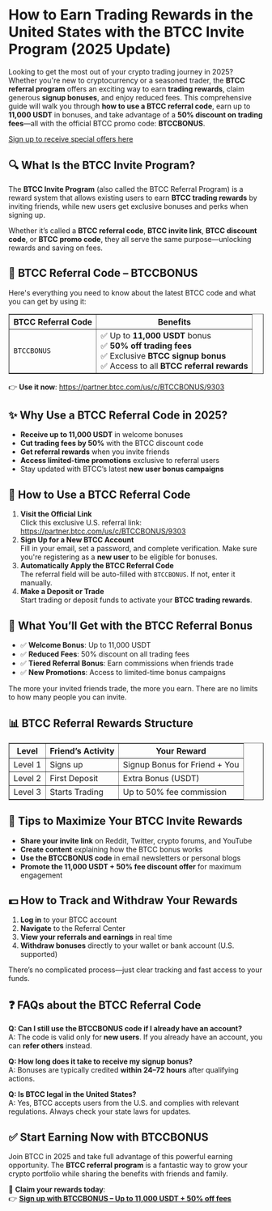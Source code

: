 

<h1>How to Earn Trading Rewards in the United States with the BTCC Invite Program (2025 Update)</h1>
<p>Looking to get the most out of your crypto trading journey in 2025? Whether you're new to cryptocurrency or a seasoned trader, the <strong>BTCC referral program</strong> offers an exciting way to earn <strong>trading rewards</strong>, claim generous <strong>signup bonuses</strong>, and enjoy reduced fees. This comprehensive guide will walk you through <strong>how to use a BTCC referral code</strong>, earn up to <strong>11,000 USDT</strong> in bonuses, and take advantage of a <strong>50% discount on trading fees</strong>—all with the official BTCC promo code: <strong>BTCCBONUS</strong>.</p>
<p><a href="https://partner.btcc.com/us/c/BTCCBONUS/9303" target="_blank">Sign up to receive special offers here</a></p

<img src="https://images.mirror-media.xyz/publication-images/Poz8BlB9BgSoA-3eFI7xG.png?height=500&amp;width=1000" decoding="async" data-nimg="fill" class="css-xah9so" style="position: absolute; inset: 0px; box-sizing: border-box; padding: 0px; border: none; margin: auto; display: block; width: 0px; height: 0px; min-width: 100%; max-width: 100%; min-height: 100%; max-height: 100%;"> 
<h2>🔍 What Is the BTCC Invite Program?</h2>
<p>The <strong>BTCC Invite Program</strong> (also called the BTCC Referral Program) is a reward system that allows existing users to earn <strong>BTCC trading rewards</strong> by inviting friends, while new users get exclusive bonuses and perks when signing up.</p>
<p>Whether it’s called a <strong>BTCC referral code</strong>, <strong>BTCC invite link</strong>, <strong>BTCC discount code</strong>, or <strong>BTCC promo code</strong>, they all serve the same purpose—unlocking rewards and saving on fees.</p>
<h2>🧾 BTCC Referral Code – BTCCBONUS</h2>
<p>Here's everything you need to know about the latest BTCC code and what you can get by using it:</p>
<table border="1" cellpadding="8" cellspacing="0">
<thead><tr><th>BTCC Referral Code</th><th>Benefits</th></tr></thead>
<tbody><tr><td><code>BTCCBONUS</code></td><td>✅ Up to <strong>11,000 USDT</strong> bonus<br/>✅ <strong>50% off trading fees</strong><br/>✅ Exclusive <strong>BTCC signup bonus</strong><br/>✅ Access to all <strong>BTCC referral rewards</strong></td></tr></tbody>
</table>
<p>👉 <strong>Use it now</strong>: <a href="https://partner.btcc.com/us/c/BTCCBONUS/9303" target="_blank" rel="noopener">https://partner.btcc.com/us/c/BTCCBONUS/9303</a></p>
<h2>✨ Why Use a BTCC Referral Code in 2025?</h2>
<ul>
<li><strong>Receive up to 11,000 USDT</strong> in welcome bonuses</li>
<li><strong>Cut trading fees by 50%</strong> with the BTCC discount code</li>
<li><strong>Get referral rewards</strong> when you invite friends</li>
<li><strong>Access limited-time promotions</strong> exclusive to referral users</li>
<li>Stay updated with BTCC’s latest <strong>new user bonus campaigns</strong></li>
</ul>
<h2>📝 How to Use a BTCC Referral Code</h2>
<ol>
<li><strong>Visit the Official Link</strong><br/>Click this exclusive U.S. referral link: <a href="https://partner.btcc.com/us/c/BTCCBONUS/9303" target="_blank" rel="noopener">https://partner.btcc.com/us/c/BTCCBONUS/9303</a></li>
<li><strong>Sign Up for a New BTCC Account</strong><br/>Fill in your email, set a password, and complete verification. Make sure you're registering as a <strong>new user</strong> to be eligible for bonuses.</li>
<li><strong>Automatically Apply the BTCC Referral Code</strong><br/>The referral field will be auto-filled with <code>BTCCBONUS</code>. If not, enter it manually.</li>
<li><strong>Make a Deposit or Trade</strong><br/>Start trading or deposit funds to activate your <strong>BTCC trading rewards</strong>.</li>
</ol>
<h2>🎁 What You’ll Get with the BTCC Referral Bonus</h2>
<ul>
<li>✅ <strong>Welcome Bonus</strong>: Up to 11,000 USDT</li>
<li>✅ <strong>Reduced Fees</strong>: 50% discount on all trading fees</li>
<li>✅ <strong>Tiered Referral Bonus</strong>: Earn commissions when friends trade</li>
<li>✅ <strong>New Promotions</strong>: Access to limited-time bonus campaigns</li>
</ul>
<p>The more your invited friends trade, the more you earn. There are no limits to how many people you can invite.</p>
<h2>📊 BTCC Referral Rewards Structure</h2>
<table border="1" cellpadding="8" cellspacing="0">
<thead><tr><th>Level</th><th>Friend’s Activity</th><th>Your Reward</th></tr></thead>
<tbody>
<tr><td>Level 1</td><td>Signs up</td><td>Signup Bonus for Friend + You</td></tr>
<tr><td>Level 2</td><td>First Deposit</td><td>Extra Bonus (USDT)</td></tr>
<tr><td>Level 3</td><td>Starts Trading</td><td>Up to 50% fee commission</td></tr>
</tbody>
</table>
<h2>🚀 Tips to Maximize Your BTCC Invite Rewards</h2>
<ul>
<li><strong>Share your invite link</strong> on Reddit, Twitter, crypto forums, and YouTube</li>
<li><strong>Create content</strong> explaining how the BTCC bonus works</li>
<li><strong>Use the BTCCBONUS code</strong> in email newsletters or personal blogs</li>
<li><strong>Promote the 11,000 USDT + 50% fee discount offer</strong> for maximum engagement</li>
</ul>
<h2>💵 How to Track and Withdraw Your Rewards</h2>
<ol>
<li><strong>Log in</strong> to your BTCC account</li>
<li><strong>Navigate</strong> to the Referral Center</li>
<li><strong>View your referrals and earnings</strong> in real time</li>
<li><strong>Withdraw bonuses</strong> directly to your wallet or bank account (U.S. supported)</li>
</ol>
<p>There’s no complicated process—just clear tracking and fast access to your funds.</p>
<h2>❓ FAQs about the BTCC Referral Code</h2>
<p><strong>Q: Can I still use the BTCCBONUS code if I already have an account?</strong><br/>A: The code is valid only for <strong>new users</strong>. If you already have an account, you can <strong>refer others</strong> instead.</p>
<p><strong>Q: How long does it take to receive my signup bonus?</strong><br/>A: Bonuses are typically credited <strong>within 24–72 hours</strong> after qualifying actions.</p>
<p><strong>Q: Is BTCC legal in the United States?</strong><br/>A: Yes, BTCC accepts users from the U.S. and complies with relevant regulations. Always check your state laws for updates.</p>
<h2>✅ Start Earning Now with BTCCBONUS</h2>
<p>Join BTCC in 2025 and take full advantage of this powerful earning opportunity. The <strong>BTCC referral program</strong> is a fantastic way to grow your crypto portfolio while sharing the benefits with friends and family.</p>
<p>🔗 <strong>Claim your rewards today</strong>:<br/>👉 <a href="https://partner.btcc.com/us/c/BTCCBONUS/9303" target="_blank" rel="noopener"><strong>Sign up with BTCCBONUS – Up to 11,000 USDT + 50% off fees</strong></a></p>
</article>
</body>
</html>
